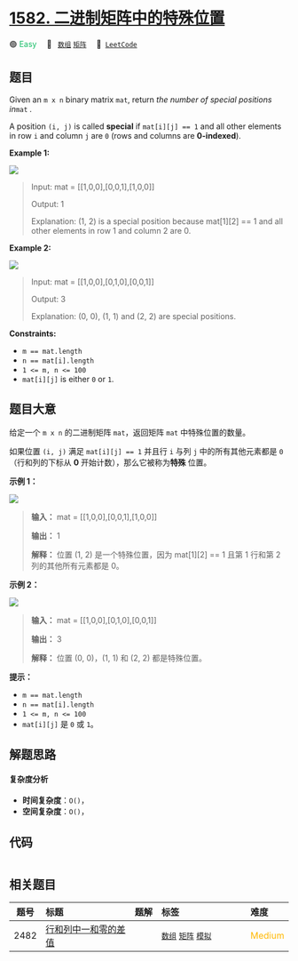 # [1582. 二进制矩阵中的特殊位置](https://leetcode.com/problems/special-positions-in-a-binary-matrix)

🟢 <font color=#15bd66>Easy</font>&emsp; 🔖&ensp; [`数组`](/tag/array.md) [`矩阵`](/tag/matrix.md)&emsp; 🔗&ensp;[`LeetCode`](https://leetcode.com/problems/special-positions-in-a-binary-matrix)

## 题目

Given an `m x n` binary matrix `mat`, return _the number of special positions
in_`mat` _._

A position `(i, j)` is called **special** if `mat[i][j] == 1` and all other
elements in row `i` and column `j` are `0` (rows and columns are
**0-indexed**).



**Example 1:**

![](https://assets.leetcode.com/uploads/2021/12/23/special1.jpg)

> Input: mat = [[1,0,0],[0,0,1],[1,0,0]]
> 
> Output: 1
> 
> Explanation: (1, 2) is a special position because mat[1][2] == 1 and all other elements in row 1 and column 2 are 0.

**Example 2:**

![](https://assets.leetcode.com/uploads/2021/12/24/special-grid.jpg)

> Input: mat = [[1,0,0],[0,1,0],[0,0,1]]
> 
> Output: 3
> 
> Explanation: (0, 0), (1, 1) and (2, 2) are special positions.

**Constraints:**

  * `m == mat.length`
  * `n == mat[i].length`
  * `1 <= m, n <= 100`
  * `mat[i][j]` is either `0` or `1`.


## 题目大意

给定一个 `m x n` 的二进制矩阵 `mat`，返回矩阵 `mat` 中特殊位置的数量。

如果位置 `(i, j)` 满足 `mat[i][j] == 1` 并且行 `i` 与列 `j` 中的所有其他元素都是 `0`（行和列的下标从 **0**
开始计数），那么它被称为**特殊** 位置。



**示例 1：**

![](https://assets.leetcode.com/uploads/2021/12/23/special1.jpg)

> 
> 
> 
> 
> 
> **输入：** mat = [[1,0,0],[0,0,1],[1,0,0]]
> 
> **输出：** 1
> 
> **解释：** 位置 (1, 2) 是一个特殊位置，因为 mat[1][2] == 1 且第 1 行和第 2 列的其他所有元素都是 0。
> 
> 

**示例 2：**

![](https://assets.leetcode.com/uploads/2021/12/24/special-grid.jpg)

> 
> 
> 
> 
> 
> **输入：** mat = [[1,0,0],[0,1,0],[0,0,1]]
> 
> **输出：** 3
> 
> **解释：** 位置 (0, 0)，(1, 1) 和 (2, 2) 都是特殊位置。
> 
> 



**提示：**

  * `m == mat.length`
  * `n == mat[i].length`
  * `1 <= m, n <= 100`
  * `mat[i][j]` 是 `0` 或 `1`。


## 解题思路

#### 复杂度分析

- **时间复杂度**：`O()`，
- **空间复杂度**：`O()`，

## 代码

```javascript

```

## 相关题目

<!-- prettier-ignore -->
| 题号 | 标题 | 题解 | 标签 | 难度 |
| :------: | :------ | :------: | :------ | :------ |
| 2482 | [行和列中一和零的差值](https://leetcode.com/problems/difference-between-ones-and-zeros-in-row-and-column) |  |  [`数组`](/tag/array.md) [`矩阵`](/tag/matrix.md) [`模拟`](/tag/simulation.md) | <font color=#ffb800>Medium</font> |

<style>
.blue {
    background-color: #096dd9;
    padding: 0.25rem 0.5rem;
    margin: 0;
    font-size: 0.85em;
    border-radius: 3px;
    color: white;
    font-weight: 500;
}
table th:first-of-type { width: 10%; }
table th:nth-of-type(2) { width: 35%; }
table th:nth-of-type(3) { width: 10%; }
table th:nth-of-type(4) { width: 35%; }
table th:nth-of-type(5) { width: 10%; }
</style>
